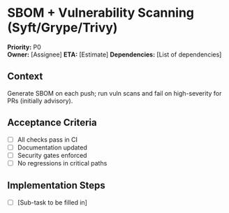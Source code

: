 # SBOM + Vulnerability Scanning (Syft/Grype/Trivy)

**Priority:** P0  
**Owner:** [Assignee]
**ETA:** [Estimate]
**Dependencies:** [List of dependencies]

## Context

Generate SBOM on each push; run vuln scans and fail on high-severity for PRs (initially advisory).

## Acceptance Criteria

<!-- This checklist should be completed by the ticket owner -->

- [ ] All checks pass in CI
- [ ] Documentation updated
- [ ] Security gates enforced
- [ ] No regressions in critical paths

## Implementation Steps

- [ ] [Sub-task to be filled in]
